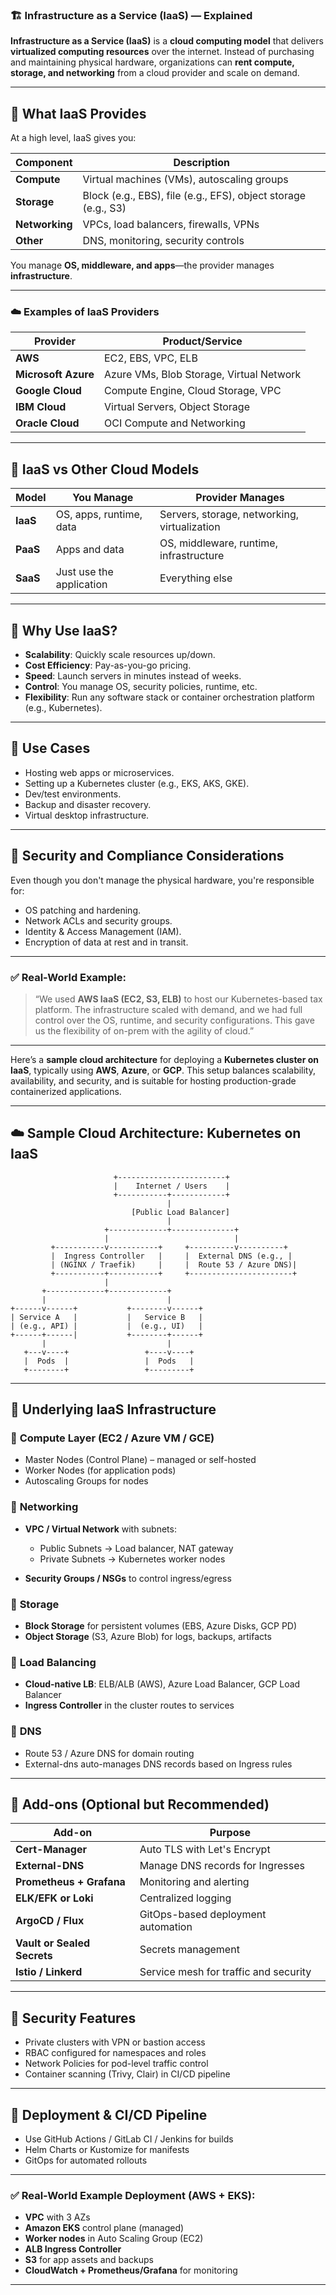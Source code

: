 ### 🏗️ **Infrastructure as a Service (IaaS)** — Explained

**Infrastructure as a Service (IaaS)** is a **cloud computing model** that delivers **virtualized computing resources** over the internet. Instead of purchasing and maintaining physical hardware, organizations can **rent compute, storage, and networking** from a cloud provider and scale on demand.

---

## 🧱 **What IaaS Provides**

At a high level, IaaS gives you:

| Component      | Description                                                    |
| -------------- | -------------------------------------------------------------- |
| **Compute**    | Virtual machines (VMs), autoscaling groups                     |
| **Storage**    | Block (e.g., EBS), file (e.g., EFS), object storage (e.g., S3) |
| **Networking** | VPCs, load balancers, firewalls, VPNs                          |
| **Other**      | DNS, monitoring, security controls                             |

You manage **OS, middleware, and apps**—the provider manages **infrastructure**.

---

### ☁️ **Examples of IaaS Providers**

| Provider            | Product/Service                          |
| ------------------- | ---------------------------------------- |
| **AWS**             | EC2, EBS, VPC, ELB                       |
| **Microsoft Azure** | Azure VMs, Blob Storage, Virtual Network |
| **Google Cloud**    | Compute Engine, Cloud Storage, VPC       |
| **IBM Cloud**       | Virtual Servers, Object Storage          |
| **Oracle Cloud**    | OCI Compute and Networking               |

---

## 🔁 **IaaS vs Other Cloud Models**

| Model    | You Manage               | Provider Manages                             |
| -------- | ------------------------ | -------------------------------------------- |
| **IaaS** | OS, apps, runtime, data  | Servers, storage, networking, virtualization |
| **PaaS** | Apps and data            | OS, middleware, runtime, infrastructure      |
| **SaaS** | Just use the application | Everything else                              |

---

## 🧠 **Why Use IaaS?**

* **Scalability**: Quickly scale resources up/down.
* **Cost Efficiency**: Pay-as-you-go pricing.
* **Speed**: Launch servers in minutes instead of weeks.
* **Control**: You manage OS, security policies, runtime, etc.
* **Flexibility**: Run any software stack or container orchestration platform (e.g., Kubernetes).

---

## 🧰 **Use Cases**

* Hosting web apps or microservices.
* Setting up a Kubernetes cluster (e.g., EKS, AKS, GKE).
* Dev/test environments.
* Backup and disaster recovery.
* Virtual desktop infrastructure.

---

## 🔐 **Security and Compliance Considerations**

Even though you don't manage the physical hardware, you're responsible for:

* OS patching and hardening.
* Network ACLs and security groups.
* Identity & Access Management (IAM).
* Encryption of data at rest and in transit.

---

### ✅ Real-World Example:

> “We used **AWS IaaS (EC2, S3, ELB)** to host our Kubernetes-based tax platform. The infrastructure scaled with demand, and we had full control over the OS, runtime, and security configurations. This gave us the flexibility of on-prem with the agility of cloud.”

---
Here’s a **sample cloud architecture** for deploying a **Kubernetes cluster on IaaS**, typically using **AWS**, **Azure**, or **GCP**. This setup balances scalability, availability, and security, and is suitable for hosting production-grade containerized applications.

---

## ☁️ Sample Cloud Architecture: Kubernetes on IaaS

```
                       +------------------------+
                       |    Internet / Users    |
                       +-----------+------------+
                                   |
                           [Public Load Balancer]
                                   |
                     +-------------+--------------+
                     |                            |
         +-----------v-----------+     +----------v----------+
         |  Ingress Controller   |     |  External DNS (e.g., |
         | (NGINX / Traefik)     |     |  Route 53 / Azure DNS)|
         +-----------+-----------+     +-----------------------+
                     |
       +-------------+-------------+
       |                           |
+------v------+           +--------v------+
| Service A   |           |   Service B   |
| (e.g., API) |           |  (e.g., UI)   |
+------+------|           +--------+------+
       |                           |
   +---v----+                 +----v----+
   |  Pods  |                 |  Pods   |
   +--------+                 +---------+

```

---

## 🧱 **Underlying IaaS Infrastructure**

### 🔹 **Compute Layer (EC2 / Azure VM / GCE)**

* Master Nodes (Control Plane) – managed or self-hosted
* Worker Nodes (for application pods)
* Autoscaling Groups for nodes

### 🔹 **Networking**

* **VPC / Virtual Network** with subnets:

  * Public Subnets → Load balancer, NAT gateway
  * Private Subnets → Kubernetes worker nodes
* **Security Groups / NSGs** to control ingress/egress

### 🔹 **Storage**

* **Block Storage** for persistent volumes (EBS, Azure Disks, GCP PD)
* **Object Storage** (S3, Azure Blob) for logs, backups, artifacts

### 🔹 **Load Balancing**

* **Cloud-native LB**: ELB/ALB (AWS), Azure Load Balancer, GCP Load Balancer
* **Ingress Controller** in the cluster routes to services

### 🔹 **DNS**

* Route 53 / Azure DNS for domain routing
* External-dns auto-manages DNS records based on Ingress rules

---

## 🧰 **Add-ons (Optional but Recommended)**

| Add-on                      | Purpose                               |
| --------------------------- | ------------------------------------- |
| **Cert-Manager**            | Auto TLS with Let's Encrypt           |
| **External-DNS**            | Manage DNS records for Ingresses      |
| **Prometheus + Grafana**    | Monitoring and alerting               |
| **ELK/EFK or Loki**         | Centralized logging                   |
| **ArgoCD / Flux**           | GitOps-based deployment automation    |
| **Vault or Sealed Secrets** | Secrets management                    |
| **Istio / Linkerd**         | Service mesh for traffic and security |

---

## 🔐 **Security Features**

* Private clusters with VPN or bastion access
* RBAC configured for namespaces and roles
* Network Policies for pod-level traffic control
* Container scanning (Trivy, Clair) in CI/CD pipeline

---

## 🔄 **Deployment & CI/CD Pipeline**

* Use GitHub Actions / GitLab CI / Jenkins for builds
* Helm Charts or Kustomize for manifests
* GitOps for automated rollouts

---

### ✅ Real-World Example Deployment (AWS + EKS):

* **VPC** with 3 AZs
* **Amazon EKS** control plane (managed)
* **Worker nodes** in Auto Scaling Group (EC2)
* **ALB Ingress Controller**
* **S3** for app assets and backups
* **CloudWatch + Prometheus/Grafana** for monitoring

---




